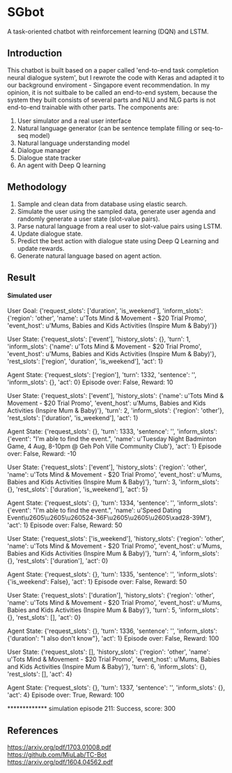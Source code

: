 # SGbot
A task-oriented chatbot with reinforcement learning (DQN) and LSTM. 

## Introduction

This chatbot is built based on a paper called 'end-to-end task completion neural dialogue system', but I rewrote the code with Keras and adapted it to our background enviroment - Singapore event recommendation. In my opinion, it is not suitbale to be called an end-to-end system, because the system they built consists of several parts and NLU and NLG parts is not end-to-end trainable with other parts.
The components are:
1. User simulator and a real user interface
2. Natural language generator (can be sentence template filling or seq-to-seq model)
3. Natural language understanding model 
4. Dialogue manager
5. Dialogue state tracker
6. An agent with Deep Q learning

## Methodology

1. Sample and clean data from database using elastic search. 
2. Simulate the user using the sampled data, generate user agenda and randomly generate a user state (slot-value pairs).
3. Parse natural language from a real user to slot-value pairs using LSTM.
4. Update dialogue state.
5. Predict the best action with dialogue state using Deep Q Learning and update rewards.
6. Generate natural language based on agent action.

## Result

#### Simulated user
User Goal: {'request_slots': ['duration', 'is_weekend'], 'inform_slots': {'region': 'other', 'name': u'Tots Mind & Movement - $20 Trial Promo', 'event_host': u'Mums, Babies and Kids Activities (Inspire Mum & Baby)'}}

User State: {'request_slots': ['event'], 'history_slots': {}, 'turn': 1, 'inform_slots': {'name': u'Tots Mind & Movement - $20 Trial Promo', 'event_host': u'Mums, Babies and Kids Activities (Inspire Mum & Baby)'}, 'rest_slots': ['region', 'duration', 'is_weekend'], 'act': 1}

Agent State: {'request_slots': ['region'], 'turn': 1332, 'sentence': '', 'inform_slots': {}, 'act': 0}
Episode over: False, Reward: 10

User State: {'request_slots': ['event'], 'history_slots': {'name': u'Tots Mind & Movement - $20 Trial Promo', 'event_host': u'Mums, Babies and Kids Activities (Inspire Mum & Baby)'}, 'turn': 2, 'inform_slots': {'region': 'other'}, 'rest_slots': ['duration', 'is_weekend'], 'act': 1}

Agent State: {'request_slots': {}, 'turn': 1333, 'sentence': '', 'inform_slots': {'event': "I'm able to find the event.", 'name': u'Tuesday Night Badminton Game, 4 Aug, 8-10pm @ Geh Poh Ville Community Club'}, 'act': 1}
Episode over: False, Reward: -10

User State: {'request_slots': ['event'], 'history_slots': {'region': 'other', 'name': u'Tots Mind & Movement - $20 Trial Promo', 'event_host': u'Mums, Babies and Kids Activities (Inspire Mum & Baby)'}, 'turn': 3, 'inform_slots': {}, 'rest_slots': ['duration', 'is_weekend'], 'act': 5}

Agent State: {'request_slots': {}, 'turn': 1334, 'sentence': '', 'inform_slots': {'event': "I'm able to find the event.", 'name': u'Speed Dating Event\u2605\u2605\u260524-36F\u2605\u2605\u2605\xad28-39M'}, 'act': 1}
Episode over: False, Reward: 50

User State: {'request_slots': ['is_weekend'], 'history_slots': {'region': 'other', 'name': u'Tots Mind & Movement - $20 Trial Promo', 'event_host': u'Mums, Babies and Kids Activities (Inspire Mum & Baby)'}, 'turn': 4, 'inform_slots': {}, 'rest_slots': ['duration'], 'act': 0}

Agent State: {'request_slots': {}, 'turn': 1335, 'sentence': '', 'inform_slots': {'is_weekend': False}, 'act': 1}
Episode over: False, Reward: 50

User State: {'request_slots': ['duration'], 'history_slots': {'region': 'other', 'name': u'Tots Mind & Movement - $20 Trial Promo', 'event_host': u'Mums, Babies and Kids Activities (Inspire Mum & Baby)'}, 'turn': 5, 'inform_slots': {}, 'rest_slots': [], 'act': 0}

Agent State: {'request_slots': {}, 'turn': 1336, 'sentence': '', 'inform_slots': {'duration': "I also don't know"}, 'act': 1}
Episode over: False, Reward: 100

User State: {'request_slots': [], 'history_slots': {'region': 'other', 'name': u'Tots Mind & Movement - $20 Trial Promo', 'event_host': u'Mums, Babies and Kids Activities (Inspire Mum & Baby)'}, 'turn': 6, 'inform_slots': {}, 'rest_slots': [], 'act': 4}

Agent State: {'request_slots': {}, 'turn': 1337, 'sentence': '', 'inform_slots': {}, 'act': 4}
Episode over: True, Reward: 100

************* simulation episode 211: Success, score: 300


## References
https://arxiv.org/pdf/1703.01008.pdf </br>
https://github.com/MiuLab/TC-Bot </br>
https://arxiv.org/pdf/1604.04562.pdf </br>
